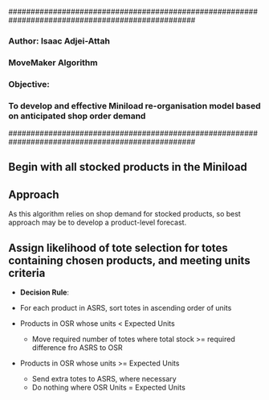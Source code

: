 ##################################################################################################
### Author: Isaac Adjei-Attah
### MoveMaker Algorithm
### Objective: 
###  To develop and effective Miniload re-organisation model based on anticipated shop order demand
##################################################################################################

## Begin with all stocked products in the Miniload

## Approach
As this algorithm relies on shop demand for stocked products, so best approach may be to develop a 
product-level forecast.

## Assign likelihood of tote selection for totes containing chosen products, and meeting units criteria
+ **Decision Rule**:
+ For each product in ASRS, sort totes in ascending order of units
+ Products in OSR whose units < Expected Units
    + Move required number of totes where total stock >= required difference fro ASRS to OSR

+ Products in OSR whose units >= Expected Units
    + Send extra totes to ASRS, where necessary
    + Do nothing where OSR Units = Expected Units

